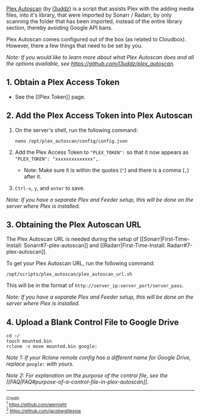 [Plex Autoscan](https://github.com/l3uddz/plex_autoscan/) (by [l3uddz](https://github.com/l3uddz/)) is a script that assists Plex with the adding media files, into it's library, that were imported by Sonarr / Radarr, by only scanning the folder that has been imported, instead of the entire library section, thereby avoiding Google API bans. 

Plex Autoscan comes configured out of the box (as related to Cloudbox). However, there a few things that need to be set by you. 

_Note: If you would like to learn more about what Plex Autoscan does and all the options available, see https://github.com/l3uddz/plex_autoscan._


## 1. Obtain a Plex Access Token

 - See the [[Plex Token]] page.

## 2. Add the Plex Access Token into Plex Autoscan

   1. On the server's shell, run the following command:

      ```
      nano /opt/plex_autoscan/config/config.json
      ```
   1. Add the Plex Access Token to `"PLEX_TOKEN":` so that it now appears as `"PLEX_TOKEN": "xxxxxxxxxxxxxx",`.

      - Note: Make sure it is within the quotes (`"`) and there is a comma (`,`) after it.

   1. `Ctrl-x`, `y`, and `enter` to save.

_Note: If you have a separate Plex and Feeder setup, this will be done on the server where Plex is installed._


## 3. Obtaining the Plex Autoscan URL

The Plex Autoscan URL is needed during the setup of [[Sonarr|First-Time-Install: Sonarr#7-plex-autoscan]] and [[Radarr|First-Time-Install: Radarr#7-plex-autoscan]].


To get your Plex Autoscan URL, run the following command:

 ```shell
 /opt/scripts/plex_autoscan/plex_autoscan_url.sh
 ```

This will be in the format of `http://server_ip:server_port/server_pass`.



_Note: If you have a separate Plex and Feeder setup, this will be done on the server where Plex is installed._


## 4. Upload a Blank Control File to Google Drive


```
cd ~/
touch mounted.bin
rclone -v move mounted.bin google:
```

_Note 1: If your Rclone remote config has a different name for Google Drive, replace `google:` with yours._

_Note 2: For explanation on the purpose of the control file, see the [[FAQ|FAQ#purpose-of-a-control-file-in-plex-autoscan]]_.




---

<sub>Credit:<br></sub>
<sub> <a id="note1" href="#note1ref"><sup>1</sup></a> https://github.com/wernight</sub><br>
<sub> <a id="note2" href="#note2ref"><sup>2</sup></a> https://github.com/jacobwgillespie</sub>
